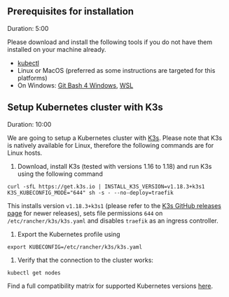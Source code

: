 
## Prerequisites for installation
Duration: 5:00

Please download and install the following tools if you do not have them installed on your machine already.

- [kubectl](https://kubernetes.io/docs/tasks/tools/install-kubectl/)
- Linux or MacOS (preferred as some instructions are targeted for this platforms)
- On Windows: [Git Bash 4 Windows](https://gitforwindows.org/), [WSL](https://docs.microsoft.com/en-us/windows/wsl/install-win10)

## Setup Kubernetes cluster with K3s
Duration: 10:00

We are going to setup a Kubernetes cluster with [K3s](https://k3s.io). Please note that K3s is natively available for Linux, therefore the following commands are for Linux hosts.

1. Download, install K3s (tested with versions 1.16 to 1.18) and run K3s using the following command
  ```
  curl -sfL https://get.k3s.io | INSTALL_K3S_VERSION=v1.18.3+k3s1 K3S_KUBECONFIG_MODE="644" sh -s - --no-deploy=traefik
  ```
  This installs version `v1.18.3+k3s1` (please refer to the [K3s GitHub releases page](https://github.com/rancher/k3s/releases) for newer releases), sets file permissions `644` on `/etc/rancher/k3s/k3s.yaml` and disables `traefik` as an ingress controller.

1. Export the Kubernetes profile using
  ```
  export KUBECONFIG=/etc/rancher/k3s/k3s.yaml
  ```

1. Verify that the connection to the cluster works:
  ```
  kubectl get nodes   
  ```


Find a full compatibility matrix for supported Kubernetes versions [here](https://keptn.sh/docs/0.12.x/operate/k8s_support/).
